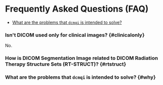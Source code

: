 # Frequently Asked Questions (FAQ)

* [What are the problems that `dcmqi` is intended to solve?](#problems)

### Isn't DICOM used only for clinical images? {#clinicalonly}

No.



### How is DICOM Segmentation Image related to DICOM Radiation Therapy Structure Sets (RT-STRUCT)? {#rtstruct}

### What are the problems that `dcmqi` is intended to solve? {#why}
